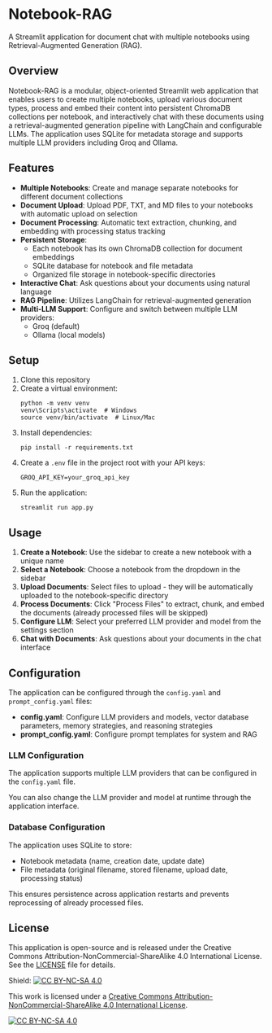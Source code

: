 # Notebook-RAG

A Streamlit application for document chat with multiple notebooks using Retrieval-Augmented Generation (RAG).

## Overview

Notebook-RAG is a modular, object-oriented Streamlit web application that enables users to create multiple notebooks, upload various document types, process and embed their content into persistent ChromaDB collections per notebook, and interactively chat with these documents using a retrieval-augmented generation pipeline with LangChain and configurable LLMs. The application uses SQLite for metadata storage and supports multiple LLM providers including Groq and Ollama.

## Features

- **Multiple Notebooks**: Create and manage separate notebooks for different document collections
- **Document Upload**: Upload PDF, TXT, and MD files to your notebooks with automatic upload on selection
- **Document Processing**: Automatic text extraction, chunking, and embedding with processing status tracking
- **Persistent Storage**: 
  - Each notebook has its own ChromaDB collection for document embeddings
  - SQLite database for notebook and file metadata
  - Organized file storage in notebook-specific directories
- **Interactive Chat**: Ask questions about your documents using natural language
- **RAG Pipeline**: Utilizes LangChain for retrieval-augmented generation
- **Multi-LLM Support**: Configure and switch between multiple LLM providers:
  - Groq (default)
  - Ollama (local models)

## Setup

1. Clone this repository
2. Create a virtual environment:
   ```
   python -m venv venv
   venv\Scripts\activate  # Windows
   source venv/bin/activate  # Linux/Mac
   ```
3. Install dependencies:
   ```
   pip install -r requirements.txt
   ```
4. Create a `.env` file in the project root with your API keys:
   ```
   GROQ_API_KEY=your_groq_api_key
   ```
5. Run the application:
   ```
   streamlit run app.py
   ```

## Usage

1. **Create a Notebook**: Use the sidebar to create a new notebook with a unique name
2. **Select a Notebook**: Choose a notebook from the dropdown in the sidebar
3. **Upload Documents**: Select files to upload - they will be automatically uploaded to the notebook-specific directory
4. **Process Documents**: Click "Process Files" to extract, chunk, and embed the documents (already processed files will be skipped)
5. **Configure LLM**: Select your preferred LLM provider and model from the settings section
6. **Chat with Documents**: Ask questions about your documents in the chat interface

## Configuration

The application can be configured through the `config.yaml` and `prompt_config.yaml` files:

- **config.yaml**: Configure LLM providers and models, vector database parameters, memory strategies, and reasoning strategies
- **prompt_config.yaml**: Configure prompt templates for system and RAG

### LLM Configuration

The application supports multiple LLM providers that can be configured in the `config.yaml` file.

You can also change the LLM provider and model at runtime through the application interface.

### Database Configuration

The application uses SQLite to store:
- Notebook metadata (name, creation date, update date)
- File metadata (original filename, stored filename, upload date, processing status)

This ensures persistence across application restarts and prevents reprocessing of already processed files.

## License

This application is open-source and is released under the Creative Commons Attribution-NonCommercial-ShareAlike 4.0 International License. See the [LICENSE](LICENSE) file for details.

Shield: [![CC BY-NC-SA 4.0][cc-by-nc-sa-shield]][cc-by-nc-sa]

This work is licensed under a
[Creative Commons Attribution-NonCommercial-ShareAlike 4.0 International License][cc-by-nc-sa].

[![CC BY-NC-SA 4.0][cc-by-nc-sa-image]][cc-by-nc-sa]

[cc-by-nc-sa]: http://creativecommons.org/licenses/by-nc-sa/4.0/
[cc-by-nc-sa-image]: https://licensebuttons.net/l/by-nc-sa/4.0/88x31.png
[cc-by-nc-sa-shield]: https://img.shields.io/badge/License-CC%20BY--NC--SA%204.0-lightgrey.svg
